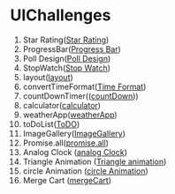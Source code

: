 # UIChallenges

1. Star Rating([Star Rating](./starRating/))
2. ProgressBar([Progress Bar](./progressBar/))
3. Poll Design([Poll Design](./pollDesign/))
4. StopWatch([Stop Watch](./stopWatch/))
5. layout([layout](./layout/))
6. convertTimeFormat([Time Format](./convertTime/))
7. countDownTimer(([countDown](./countDownTimer/)))
8. calculator([calculator](./calculator/))
9. weatherApp([weatherApp](./weatherApp/))
10. toDoList([ToDO](./toDoList/))
11. ImageGallery([ImageGallery](./imageGallary/))
12. Promise.all([promise.all](./promise/))
13. Analog Clock ([analog Clock](./analogClock/))
14. Triangle Animation ([Triangle animation](./triangle/))
15. circle Animation ([circle Animation](./glassAnimation/))
16. Merge Cart ([mergeCart](./mergeCart/index.js))
